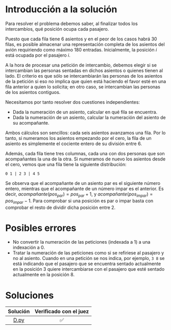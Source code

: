 # Introducción a la solución
Para resolver el problema debemos saber, al finalizar todos los intercambios,
qué posición ocupa cada pasajero.

Puesto que cada fila tiene 6 asientos y en el peor de los casos habrá 30 filas,
es posible almacenar una representación completa de los asientos del avión
requiriendo como máximo 180 entradas. Inicialmente, la posición $i$ está
ocupada por el pasajero $i$.

A la hora de procesar una petición de intercambio, debemos elegir si se
intercambian las personas sentadas en dichos asientos o quienes tienen al lado.
El criterio es que sólo se intercambiarán las personas de los asientos de la
petición si eso no implica que quien está haciendo el favor esté en una fila
anterior a quien lo solicita; en otro caso, se intercambian las personas de los
asientos contiguos.

Necesitamos por tanto resolver dos cuestiones independientes:
- Dada la numeración de un asiento, calcular en qué fila se encuentra.
- Dada la numeración de un asiento, calcular la numeración del asiento de su
  acompañante.

Ambos cálculos son sencillos: cada seis asientos avanzamos una fila. Por lo
tanto, si numeramos los asientos empezando por el cero, la fila de un asiento
es simplemente el cociente entero de su división entre 6.

Además, cada fila tiene tres columnas, cada una con dos personas que son
acompañantes la una de la otra. Si numeramos de nuevo los asientos desde el
cero, vemos que una fila tiene la siguiente distribución:
```
0 1 | 2 3 | 4 5
```

Se observa que el acompañante de un asiento par es el siguiente número entero,
mientras que el acompañante de un número impar es el anterior. Es decir,
$acompañante(pos_{par}) = pos_{par}+1$, y $acompañante(pos_{impar}) =
pos_{impar}-1$. Para comprobar si una posición es par o impar basta con
comprobar el resto de dividir dicha posición entre 2.

# Posibles errores
- No convertir la numeración de las peticiones (indexada a 1) a una indexación
  a 0.
- Tratar la numeración de las peticiones como si se refiriese al pasajero y no
  al asiento. Cuando en una petición se nos indica, por ejemplo, `3 8` se está
indicando que el pasajero que se encuentra sentado actualmente en la posición 3
quiere intercambiarse con el pasajero que esté sentado actualmente en la
posición 8.

# Soluciones

| Solución | Verificado con el juez |
| :------: | :--------------------: |
| [D.py](src/D.py) | :white_check_mark: |
